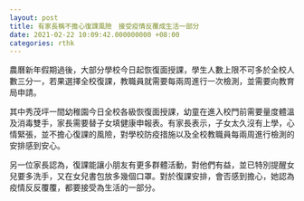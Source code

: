```yaml
---
layout: post
title: 有家長稱不擔心復課風險　接受疫情反覆成生活一部分
date: 2021-02-22 10:09:42.000000000 +08:00
categories: rthk
---
```


農曆新年假期過後，大部分學校今日起恢復面授課，學生人數上限不可多於全校人數三分一，若果選擇全校復課，教職員就需要每兩周進行一次檢測，並需要向教育局申請。

其中秀茂坪一間幼稚園今日全校各級恢復面授課，幼童在進入校門前需要量度體溫及消毒雙手，家長需要替子女填健康申報表。有家長表示，子女太久沒有上學，心情緊張，並不擔心復課的風險，對學校防疫措施以及全校教職員每兩周進行檢測的安排感到安心。

另一位家長認為，復課能讓小朋友有更多群體活動，對他們有益，並已特別提醒女兒要多洗手，又在女兒書包放多幾個口罩。對於復課安排，會否感到擔心，她認為疫情反反覆覆，都要接受為生活的一部分。

